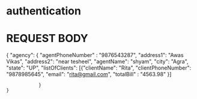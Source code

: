 # authentication

# REQUEST BODY
{
		"agency": {
                    "agentPhoneNumber" : "9876543287",
                    "address1": "Awas Vikas",
                    "address2": "near tesheel",
                    "agentName": "shyam",
                    "city": "Agra",
                    "state": "UP",
        "listOfClients": 
   			    [{"clientName": "Rita",
    			"clientPhoneNumber": "9878985645",
    			"email": "rita@gmail.com",
    			"totalBill" : "4563.98"
                 }]

		        }
    }


